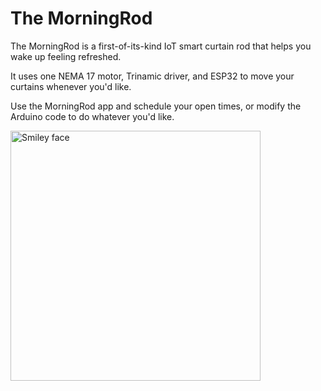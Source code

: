 <h1>The MorningRod</h1>

The MorningRod is a first-of-its-kind IoT smart curtain rod that helps you wake up feeling refreshed. 

It uses one NEMA 17 motor, Trinamic driver, and ESP32 to move your curtains whenever you'd like. 

Use the MorningRod app and schedule your open times, or modify the Arduino code to do whatever you'd like.

<img src="https://img.etimg.com/thumb/msid-68333505,width-643,imgsize-204154,resizemode-4/googlechrome.jpg" alt="Smiley face" height="400">